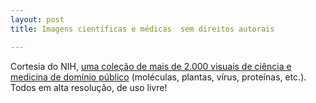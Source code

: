 ```yaml
---
layout: post
title: Imagens científicas e médicas  sem direitos autorais

---
```





Cortesia do NIH, [uma coleção de mais de 2.000 visuais de ciência e medicina de domínio público](https://bioart.niaid.nih.gov/) (moléculas, plantas, vírus, proteínas, etc.).
Todos em alta resolução, de uso livre!


